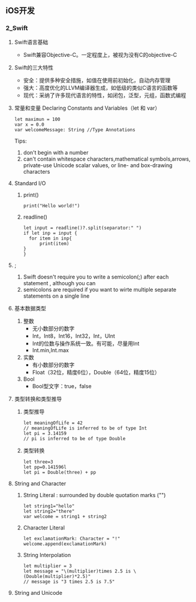 ## iOS开发
### 2_Swift

1. Swift语言基础
	
	- Swift兼容Objective-C。一定程度上，被视为没有C的objective-C
	
2. Swift的三大特性
	- 安全：提供多种安全措施，如值在使用前初始化，自动内存管理
	- 强大：高度优化的LLVM编译器生成，如低级的类似C语言的函数等
	- 现代：采纳了许多现代语言的特性，如闭包，泛型，元组，函数式编程
	
3. 常量和变量
	Declaring Constants and Variables（let 和 var）
	
	```
	let maximun = 100
	var x = 0.0
	var welcomeMessage: String //Type Annotations
	```
	Tips:
	
	1. don't begin with a number
	2. can't contain whitespace characters,mathematical symbols,arrows, private-use Unicode scalar values, or line- and box-drawing characters

4. Standard I/O

   1. print()

      ```
      print("Hello world!")
      ```

   2. readline()

      ```
      let input = readline()?.split(separator:" ")
      if let inp = input {
      	for item in inp{
      		print(item)
      }
      }
      ```

5. ;

   1. Swift doesn't require you to write a semicolon(;) after each statement , although you can
   2. semicolons are required if you want to wirte multiple separate statements on a single line

6. 基本数据类型

   1. 整数
      - 无小数部分的数字
      - Int，Int8，Int16，Int32，Int，UInt
      - Int的位数与操作系统一致。有可能，尽量用Int
      - Int.min,Int.max
   2. 实数
      - 有小数部分的数字
      - Float（32位，精度6位），Double（64位，精度15位）
   3. Bool
      - Bool型文字：true，false

7. 类型转换和类型推导

   1. 类型推导

      ```
      let meaningOfLife = 42
      // meaningOfLife is inferred to be of type Int
      let pi = 3.14159
      // pi is inferred to be of type Double
      ```

   2. 类型转换

      ```
      let three=3
      let pp=0.141596l
      let pi = Double(three) + pp
      
      ```

8. String and Character

   1. String Literal : surrounded by double quotation marks ("")

      ```
      let string1="hello"
      let string2="there"
      var welcome = string1 + string2
      ```

   2. Character Literal

      ```
      let exclamationMark: Character = "!"
      welcome.append(exclamationMark)
      ```

   3. String Interpolation

      ```
      let multiplier = 3
      let message = "\(multiplier)times 2.5 is \(Double(multiplier)*2.5)"
      // message is "3 times 2.5 is 7.5"
      ```

9. String and Unicode